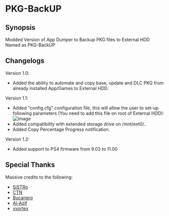 # PKG-BackUP

## Synopsis
Modded Version of App Dumper to Backup PKG files to External HDD Named as PKG-BackUP

## Changelogs
Version 1.0:
- Added the ability to automate and copy base, update and DLC PKG from already installed App/Games to External HDD.

Version 1.1:
- Added "config.cfg" configuration file, this will allow the user to set-up following parameters (You need to add this file on root of External HDD):
  ![image](https://user-images.githubusercontent.com/77245601/166634877-726ad8e0-a672-4808-b582-0d702ed00909.png)
- Added compatibility with extended storage drive on /mnt/ext0/..
- Added Copy Percentage Progress notification.

Version 1.2:
- Added support to PS4 firmware from 9.03 to 11.00

## Special Thanks
Massive credits to the following:
- [SiSTRo](https://github.com/SiSTR0)
- [CTN](https://github.com/ctn123)
- [Bucanero](https://github.com/bucanero)
- [Al-Azif](https://github.com/Al-Azif)
- [xvortex](https://github.com/xvortex/ps4-dumper-vtx)




